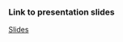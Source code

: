 ### Link to presentation slides

[Slides](https://docs.google.com/presentation/d/1AI8hnmHGH2ibZwiNcPsUuSHMpycGfp_10bsVOW5Ahbc/edit?usp=sharing)
